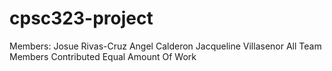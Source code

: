 # cpsc323-project
Members:
Josue Rivas-Cruz
Angel Calderon
Jacqueline Villasenor
All Team Members Contributed Equal Amount Of Work
